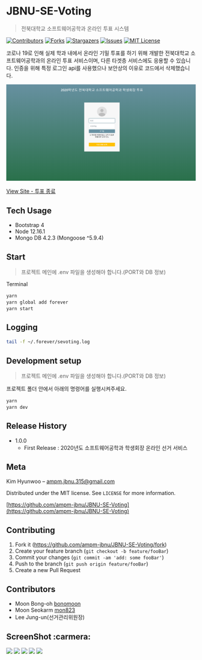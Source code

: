 # JBNU-SE-Voting

> 전북대학교 소프트웨어공학과 온라인 투표 시스템

[![Contributors][contributors-shield]][contributors-url]
[![Forks][forks-shield]][forks-url]
[![Stargazers][stars-shield]][stars-url]
[![Issues][issues-shield]][issues-url]
[![MIT License][license-shield]][license-url]

코로나 19로 인해 실제 학과 내에서 온라인 기밀 투표를 하기 위해 개발한 전북대학교 소프트웨어공학과의 온라인 투표 서비스이며, 다른 타겟층 서비스에도 응용할 수 있습니다.
인증을 위해 특정 로그인 api를 사용했으나 보안상의 이유로 코드에서 삭제했습니다.

![](overview.png)

[View Site - 투표 종료](http://203.254.143.215:3000)

## Tech Usage

* Bootstrap 4
* Node 12.16.1
* Mongo DB 4.2.3 (Mongoose ^5.9.4)

## Start

> 프로젝트 메인에 .env 파일을 생성해야 합니다.(PORT와 DB 정보)

Terminal

```sh
yarn
yarn global add forever
yarn start
```

## Logging

```sh
tail -f ~/.forever/sevoting.log
```

## Development setup

> 프로젝트 메인에 .env 파일을 생성해야 합니다.(PORT와 DB 정보)

프로젝트 폴더 안에서 아래의 명령어를 실행시켜주세요.

```sh
yarn
yarn dev
```

## Release History

- 1.0.0
  - First Release : 2020년도 소프트웨어공학과 학생회장 온라인 선거 서비스

## Meta

Kim Hyunwoo – ampm.jbnu.315@gmail.com

Distributed under the MIT license. See `LICENSE` for more information.

[https://github.com/ampm-jbnu/JBNU-SE-Voting](https://github.com/ampm-jbnu/JBNU-SE-Voting)

## Contributing

1. Fork it (<https://github.com/ampm-jbnu/JBNU-SE-Voting/fork>)
2. Create your feature branch (`git checkout -b feature/fooBar`)
3. Commit your changes (`git commit -am 'add: some fooBar'`)
4. Push to the branch (`git push origin feature/fooBar`)
5. Create a new Pull Request

## Contributors

- Moon Bong-oh [bonomoon](https://github.com/bonomoon)
- Moon Seokarm [mon823](https://github.com/mon823)
- Lee Jung-un(선거관리위원장)

## ScreenShot :carmera:

![](screenshot/1.png)
![](screenshot/2.png)
![](screenshot/3.png)
![](screenshot/4.png)
![](screenshot/5.png)

<!-- MARKDOWN LINKS & IMAGES -->
<!-- https://www.markdownguide.org/basic-syntax/#reference-style-links -->

[contributors-shield]: https://img.shields.io/github/contributors/ampm-jbnu/JBNU-SE-Voting.svg?style=flat-square
[contributors-url]: https://github.com/ampm-jbnu/JBNU-SE-Voting/graphs/contributors
[forks-shield]: https://img.shields.io/github/forks/ampm-jbnu/JBNU-SE-Voting.svg?style=flat-square
[forks-url]: https://github.com/ampm-jbnu/JBNU-SE-Voting/network/members
[stars-shield]: https://img.shields.io/github/stars/ampm-jbnu/JBNU-SE-Voting.svg?style=flat-square
[stars-url]: https://github.com/ampm-jbnu/JBNU-SE-Voting/stargazers
[issues-shield]: https://img.shields.io/github/issues/ampm-jbnu/JBNU-SE-Voting.svg?style=flat-square
[issues-url]: https://github.com/ampm-jbnu/JBNU-SE-Voting/issues
[license-shield]: https://img.shields.io/badge/License-MIT-yellow.svg
[license-url]: https://github.com/ampm-jbnu/JBNU-SE-Voting/blob/master/LICENSE.md